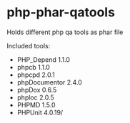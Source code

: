 php-phar-qatools
================

Holds different php qa tools as phar file

Included tools:

* PHP_Depend 1.1.0
* phpcb 1.1.0
* phpcpd 2.0.1
* phpDocumentor 2.4.0
* phpDox 0.6.5
* phploc 2.0.5
* PHPMD 1.5.0
* PHPUnit 4.0.19/
